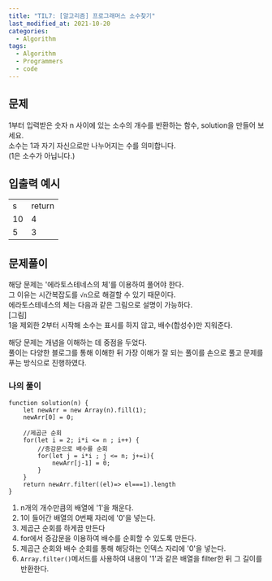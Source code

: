 ```yaml
---
title: "TIL7: [알고리즘] 프로그래머스 소수찾기"
last_modified_at: 2021-10-20
categories: 
  - Algorithm
tags:
  - Algorithm
  - Programmers
  - code
---
```


## 문제
1부터 입력받은 숫자 n 사이에 있는 소수의 개수를 반환하는 함수, solution을 만들어 보세요.<br/>
소수는 1과 자기 자신으로만 나누어지는 수를 의미합니다.<br/>
(1은 소수가 아닙니다.)

## 입출력 예시
<table>
  <tbody>
  	<tr>
		<td>s</td>
		<td>return</td>
	</tr>
	<tr>
		<td>10</td>
		<td>4</td>
	</tr>
	<tr>
		<td>5</td>
		<td>3</td>
	</tr>
  </tbody>
</table>


## 문제풀이 

해당 문제는 '에라토스테네스의 체'를 이용하여 풀어야 한다.<br/>
그 이유는 시간복잡도를 `√n`으로 해결할 수 있기 때문이다.<br/>
에라토스테네스의 체는 다음과 같은 그림으로 설명이 가능하다.<br/>
[그림]<br/>
1을 제외한 2부터 시작해 소수는 표시를 하지 않고, 배수(합성수)만 지워준다.<br/>

해당 문제는 개념을 이해하는 데 중점을 두었다.<br/>
풀이는 다양한 블로그를 통해 이해한 뒤 가장 이해가 잘 되는 풀이를 손으로 풀고 문제를 푸는 방식으로 진행하였다.<br/>


### 나의 풀이 
```
function solution(n) {
    let newArr = new Array(n).fill(1);
    newArr[0] = 0;

    //제곱근 순회 
    for(let i = 2; i*i <= n ; i++) {
        //증감문으로 배수를 순회
        for(let j = i*i ; j <= n; j+=i){
            newArr[j-1] = 0;
        }
    }
    return newArr.filter((el)=> el===1).length
}
```
1) n개의 개수만큼의 배열에 '1'을 채운다.<br/>
2) 1이 들어간 배열의 0번째 자리에 '0'을 넣는다.<br/>
3) 제곱근 순회를 하게끔 만든다 <br/>
4) for에서 증감문을 이용하여 배수를 순회할 수 있도록 만든다.<br/> 
5) 제곱근 순회와 배수 순회를 통해 해당하는 인덱스 자리에 '0'을 넣는다. <br/>
6) `Array.filter()`메서드를 사용하여 내용이 '1'과 같은 배열을 filter한 뒤 그 길이를 반환한다.

